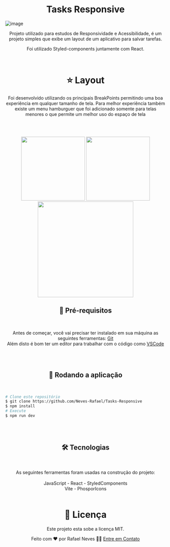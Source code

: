 <h1 align="center">Tasks Responsive</h1>

![image](https://github.com/Neves-Rafael/Tasks-Responsive/assets/136202919/0c11c518-f82d-4ddf-98fb-62abbbc61a52)


<p align="center">Projeto utilizado para estudos de Responsividade e Acessibilidade, é um projeto simples que exibe um layout de um aplicativo para salvar tarefas.
<br/>
<p align="center">Foi utilizado Styled-components juntamente com React.</p>
<br/>



<h1 align="center">⭐ Layout</h1>
<p align="center">Foi desenvolvido utilizando os principais BreakPoints permitindo uma boa experiência em qualquer tamanho de tela. Para melhor experiência também existe um menu hamburguer que foi adicionado somente para telas menores o que permite um melhor uso do espaço de tela</p>
<br/>
<br/>
<p align="center">
  <img width="200px" src="https://github.com/Neves-Rafael/Tasks-Responsive/assets/136202919/dc7735a9-e48a-4d0a-a7c2-d5a6324586f8">
  <img width="200px" src="https://github.com/Neves-Rafael/Tasks-Responsive/assets/136202919/ddbc9796-1506-4b4f-9c5c-23e145d6bb2c">
  <img width="300px" src="https://github.com/Neves-Rafael/Tasks-Responsive/assets/136202919/2c7d1286-c8a2-415a-84a5-5381363d80f1">
</p>




<h2 align="center">🧱 Pré-requisitos</h2>
<br/>

<p align="center">Antes de começar, você vai precisar ter instalado em sua máquina as seguintes ferramentas: <a href="https://git-scm.com">Git</a><br/>
Além disto é bom ter um editor para trabalhar com o código como <a href="https://code.visualstudio.com/">VSCode</a></p>
<br/>
<br/>
<h2 align="center">🎲 Rodando a aplicação</h2>
<br/>

<p align="center">

```bash
# Clone este repositório
$ git clone https://github.com/Neves-Rafael/Tasks-Responsive
$ npm install
# Execute
$ npm run dev

```
</p>
<br/>
<br/>

<h2 align="center">🛠 Tecnologias</h2>
<br/>

<p align="center">As seguintes ferramentas foram usadas na construção do projeto:<br/>
<br/>  
JavaScript - React - StyledComponents
<br/>
 Vite - PhosporIcons
<br/>
<br/>

<h1 align="center">📝 Licença</h1>

<p align="center">Este projeto esta sobe a licença MIT.</p>

<p align="center">Feito com ❤️ por Rafael Neves 👋🏽 <a href="https://www.linkedin.com/in/rafael-neves-profile/">Entre em Contato</a></p>


